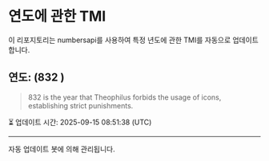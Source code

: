 
# 연도에 관한 TMI

이 리포지토리는 numbersapi를 사용하여 특정 년도에 관한 TMI를 자동으로 업데이트합니다.

## 연도: (832 )
> 832 is the year that Theophilus forbids the usage of icons, establishing strict punishments.

⏳ 업데이트 시간: 2025-09-15 08:51:38 (UTC)

---
자동 업데이트 봇에 의해 관리됩니다.
